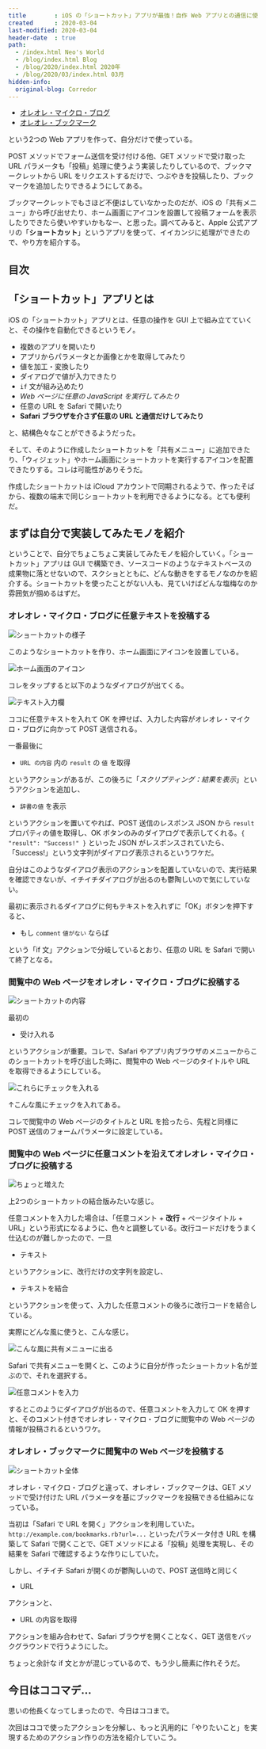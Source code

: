 ```yaml
---
title        : iOS の「ショートカット」アプリが最強！自作 Web アプリとの通信に使ってみた
created      : 2020-03-04
last-modified: 2020-03-04
header-date  : true
path:
  - /index.html Neo's World
  - /blog/index.html Blog
  - /blog/2020/index.html 2020年
  - /blog/2020/03/index.html 03月
hidden-info:
  original-blog: Corredor
---
```


- [オレオレ・マイクロ・ブログ](https://github.com/Neos21/neos-php-micro-blog)
- [オレオレ・ブックマーク](https://github.com/Neos21/neos-ruby-bookmarks)

という2つの Web アプリを作って、自分だけで使っている。

POST メソッドでフォーム送信を受け付ける他、GET メソッドで受け取った URL パラメータも「投稿」処理に使うよう実装したりしているので、ブックマークレットから URL をリクエストするだけで、つぶやきを投稿したり、ブックマークを追加したりできるようにしてある。

ブックマークレットでもさほど不便はしていなかったのだが、iOS の「共有メニュー」から呼び出せたり、ホーム画面にアイコンを設置して投稿フォームを表示したりできたら使いやすいかもなー、と思った。調べてみると、Apple 公式アプリの「**ショートカット**」というアプリを使って、イイカンジに処理ができたので、やり方を紹介する。

## 目次

## 「ショートカット」アプリとは

iOS の「ショートカット」アプリとは、任意の操作を GUI 上で組み立てていくと、その操作を自動化できるというモノ。

- 複数のアプリを開いたり
- アプリからパラメータとか画像とかを取得してみたり
- 値を加工・変換したり
- ダイアログで値が入力できたり
- `if` 文が組み込めたり
- *Web ページに任意の JavaScript を実行してみたり*
- 任意の URL を Safari で開いたり
- **Safari ブラウザを介さず任意の URL と通信だけしてみたり**

と、結構色々なことができるようだった。

そして、そのように作成したショートカットを「共有メニュー」に追加できたり、「ウィジェット」やホーム画面にショートカットを実行するアイコンを配置できたりする。コレは可能性がありそうだ。

作成したショートカットは iCloud アカウントで同期されるようで、作ったそばから、複数の端末で同じショートカットを利用できるようになる。とても便利だ。

## まずは自分で実装してみたモノを紹介

ということで、自分でちょこちょこ実装してみたモノを紹介していく。「ショートカット」アプリは GUI で構築でき、ソースコードのようなテキストベースの成果物に落とせないので、スクショとともに、どんな動きをするモノなのかを紹介する。ショートカットを使ったことがない人も、見ていけばどんな塩梅なのか雰囲気が掴めるはずだ。

### オレオレ・マイクロ・ブログに任意テキストを投稿する

![ショートカットの様子](04-02-07.png)

このようなショートカットを作り、ホーム画面にアイコンを設置している。

![ホーム画面のアイコン](04-02-08.png)

コレをタップすると以下のようなダイアログが出てくる。

![テキスト入力欄](04-02-01.png)

ココに任意テキストを入れて OK を押せば、入力した内容がオレオレ・マイクロ・ブログに向かって POST 送信される。

一番最後に

- `URL の内容` 内の `result` の `値` を取得

というアクションがあるが、この後ろに「*スクリプティング：結果を表示*」というアクションを追加し、

- `辞書の値` を表示

というアクションを置いてやれば、POST 送信のレスポンス JSON から `result` プロパティの値を取得し、OK ボタンのみのダイアログで表示してくれる。`{ "result": "Success!" }` といった JSON がレスポンスされていたら、「Success!」という文字列がダイアログ表示されるというワケだ。

自分はこのようなダイアログ表示のアクションを配置していないので、実行結果を確認できないが、イチイチダイアログが出るのも鬱陶しいので気にしていない。

最初に表示されるダイアログに何もテキストを入れずに「OK」ボタンを押下すると、

- もし `comment` `値がない` ならば

という「if 文」アクションで分岐しているとおり、任意の URL を Safari で開いて終了となる。

### 閲覧中の Web ページをオレオレ・マイクロ・ブログに投稿する

![ショートカットの内容](04-02-09.png)

最初の

- 受け入れる

というアクションが重要。コレで、Safari やアプリ内ブラウザのメニューからこのショートカットを呼び出した時に、閲覧中の Web ページのタイトルや URL を取得できるようにしている。

![これらにチェックを入れる](04-02-02.png)

↑こんな風にチェックを入れてある。

コレで閲覧中の Web ページのタイトルと URL を拾ったら、先程と同様に POST 送信のフォームパラメータに設定している。

### 閲覧中の Web ページに任意コメントを沿えてオレオレ・マイクロ・ブログに投稿する

![ちょっと増えた](04-02-03.png)

上2つのショートカットの結合版みたいな感じ。

任意コメントを入力した場合は、「任意コメント + **改行** + ページタイトル + URL」という形式になるように、色々と調整している。改行コードだけをうまく仕込むのが難しかったので、一旦

- テキスト

というアクションに、改行だけの文字列を設定し、

- テキストを結合

というアクションを使って、入力した任意コメントの後ろに改行コードを結合している。

実際にどんな風に使うと、こんな感じ。

![こんな風に共有メニューに出る](04-02-04.png)

Safari で共有メニューを開くと、このように自分が作ったショートカット名が並ぶので、それを選択する。

![任意コメントを入力](04-02-05.png)

するとこのようにダイアログが出るので、任意コメントを入力して OK を押すと、そのコメント付きでオレオレ・マイクロ・ブログに閲覧中の Web ページの情報が投稿されるというワケ。

### オレオレ・ブックマークに閲覧中の Web ページを投稿する

![ショートカット全体](04-02-06.png)

オレオレ・マイクロ・ブログと違って、オレオレ・ブックマークは、GET メソッドで受け付けた URL パラメータを基にブックマークを投稿できる仕組みになっている。

当初は「Safari で URL を開く」アクションを利用していた。`http://example.com/bookmarks.rb?url=...` といったパラメータ付き URL を構築して Safari で開くことで、GET メソッドによる「投稿」処理を実現し、その結果を Safari で確認するような作りにしていた。

しかし、イチイチ Safari が開くのが鬱陶しいので、POST 送信時と同じく

- URL

アクションと、

- URL の内容を取得

アクションを組み合わせて、Safari ブラウザを開くことなく、GET 送信をバックグラウンドで行うようにした。

ちょっと余計な if 文とかが混じっているので、もう少し簡素に作れそうだ。

## 今日はココマデ…

思いの他長くなってしまったので、今日はココまで。

次回はココで使ったアクションを分解し、もっと汎用的に「やりたいこと」を実現するためのアクション作りの方法を紹介していこう。
